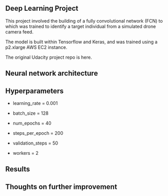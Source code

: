 ## Deep Learning Project <!-- omit in toc -->
This project involved the building of a fully convolutional network (FCN) to which was trained to identify a target individual from a simulated drone camera feed.

The model is built within Tensorflow and Keras, and was trained using a p2.xlarge AWS EC2 instance.

The original Udacity project repo is here.

## Neural network architecture <!-- omit in toc -->

## Hyperparameters <!-- omit in toc -->

- learning_rate = 0.001
- batch_size = 128
- num_epochs = 40

- steps_per_epoch = 200
- validation_steps = 50
- workers = 2

## Results <!-- omit in toc -->

## Thoughts on further improvement <!-- omit in toc -->

